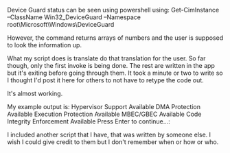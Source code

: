 Device Guard status can be seen using powershell using:
Get-CimInstance –ClassName Win32_DeviceGuard –Namespace root\Microsoft\Windows\DeviceGuard

However, the command returns arrays of numbers and the user is supposed to look the information up.

What my script does is translate do that translation for the user. So far though, only the first invoke is being done.
The rest are written in the app but it's exiting before going through them.
It took a minute or two to write so I thought I'd post it here for others to not have to retype the code out.

It's almost working.

My example output is:
Hypervisor Support Available
DMA Protection Available
Execution Protection Available
MBEC/GBEC Available
Code Integrity Enforcement Available
Press Enter to continue...:

I included another script that I have, that was written by someone else. I wish I could give credit to them but I don't remember when or how or who.

